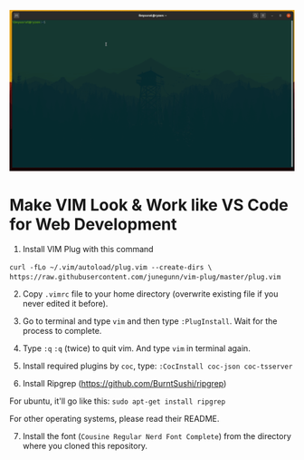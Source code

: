 
![](vimcode.gif)

# Make VIM Look & Work like VS Code for Web Development

1. Install VIM Plug with this command

`curl -fLo ~/.vim/autoload/plug.vim --create-dirs \
    https://raw.githubusercontent.com/junegunn/vim-plug/master/plug.vim`
    
2. Copy `.vimrc` file to your home directory (overwrite existing file if you never edited it before).

3. Go to terminal and type `vim` and then type `:PlugInstall`. Wait for the process to complete.

4. Type `:q` `:q` (twice) to quit vim. And type `vim` in terminal again.

5. Install required plugins by `coc`, type: `:CocInstall coc-json coc-tsserver`

6. Install Ripgrep (https://github.com/BurntSushi/ripgrep)

For ubuntu, it'll go like this: `sudo apt-get install ripgrep`

For other operating systems, please read their README.

7. Install the font (`Cousine Regular Nerd Font Complete`) from the directory where you cloned this repository.
